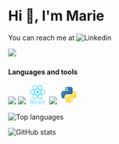 # Hi 👋, I'm Marie

You can reach me at ![Linkedin](https://www.linkedin.com/in/marie-le-goue/)

![](https://komarev.com/ghpvc/?username=mlegoue)

#### Languages and tools

[<img src="https://www.vectorlogo.zone/logos/figma/figma-icon.svg" height="40" />](https://figma.com)
[<img src="https://symfony.com/logos/symfony_white_03.png" height="40" />](https://symfony.com)
[<img src="https://raw.githubusercontent.com/devicons/devicon/master/icons/react/react-original-wordmark.svg" height="40" />](https://reactjs.org)
[<img src="https://reactnative.dev/img/header_logo.svg" height="40" />](https://reactnative.dev/)
[<img src="https://raw.githubusercontent.com/devicons/devicon/master/icons/python/python-original.svg" height="40" />](https://www.python.org)

![Top languages](https://github-readme-stats.vercel.app/api/top-langs/?username=mlegoue&layout=compact&theme=dark&hide_border=true&include_all_commits=true&count_private=true)

![GitHub stats](https://github-readme-stats.vercel.app/api?username=mlegoue&show_icons=true&theme=dark&hide_border=true&include_all_commits=true&count_private=true)
